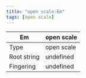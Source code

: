 ```yaml
---
title: "open scale:Em"
tags: [open scale]
---
```


|Em|open scale|
|---|---|
|Type|open scale|
|Root string|undefined|
|Fingering|undefined|

